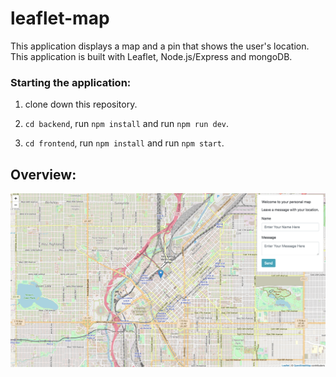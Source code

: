# leaflet-map

This application displays a map and a pin that shows the user's location. This application is built with Leaflet, Node.js/Express and mongoDB.

### Starting the application:

1. clone down this repository.

2. `cd backend`, run `npm install` and run `npm run dev`.

3. `cd frontend`, run `npm install` and run `npm start`.

## Overview:

<img src="frontend/assets/images/leaflet-map.png" alt="map"/>
